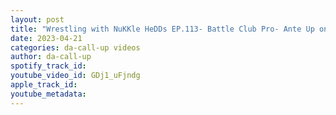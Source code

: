 ```yaml
---
layout: post
title: "Wrestling with NuKKle HeDDs EP.113- Battle Club Pro- Ante Up on 4-21 & Women Crush Wednesday review"
date: 2023-04-21
categories: da-call-up videos
author: da-call-up
spotify_track_id: 
youtube_video_id: GDj1_uFjndg
apple_track_id: 
youtube_metadata: 
---
```

